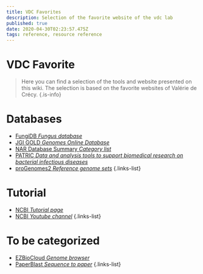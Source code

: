 ```yaml
---
title: VDC Favorites
description: Selection of the favorite website of the vdc lab
published: true
date: 2020-04-30T02:23:57.475Z
tags: reference, resource reference
---
```


# VDC Favorite

> Here you can find a selection of the tools and website presented on this wiki. The selection is based on the favorite websites of Valérie de Crécy.
{.is-info}

# Databases

- [FungiDB *Fungus database*](https://vdclab-wiki.herokuapp.com/databases/data-integration/FungiDB/)
- [JGI GOLD *Genomes Online Database*](https://vdclab-wiki.herokuapp.com/databases/data-integration/JGI-GOLD/)
- [NAR Database Summary *Category list*](https://vdclab-wiki.herokuapp.com/resources/general_ressources/NAR-cat-list/)
- [PATRIC *Data and analysis tools to support biomedical research on bacterial infectious diseases*](https://vdclab-wiki.herokuapp.com/databases/bacterial_databases/patric/)
- [proGenomes2 *Reference genome sets*](https://vdclab-wiki.herokuapp.com/proGenomes2/)
{.links-list}

# Tutorial

- [NCBI *Tutorial page*](https://vdclab-wiki.herokuapp.com/NCBI-tutorials/)
- [NCBI *Youtube channel*](https://vdclab-wiki.herokuapp.com/NCBI-tutorials-youtube/)
{.links-list}

# To be categorized

- [EZBioCloud *Genome browser*](https://vdclab-wiki.herokuapp.com/EZBioCloud/)
- [PaperBlast *Sequence to paper*](https://vdclab-wiki.herokuapp.com/PaperBLAST/)
{.links-list}